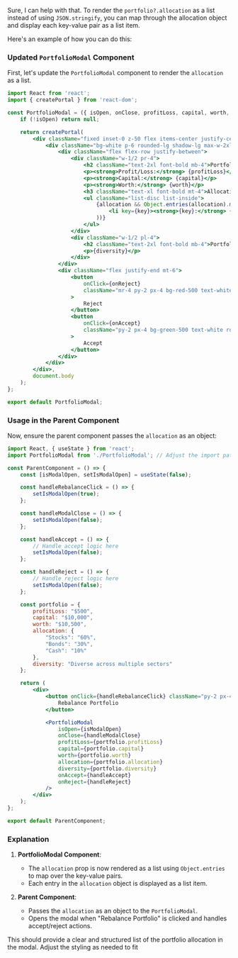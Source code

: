 Sure, I can help with that. To render the `portfolio?.allocation` as a list instead of using `JSON.stringify`, you can map through the allocation object and display each key-value pair as a list item.

Here's an example of how you can do this:

### Updated `PortfolioModal` Component

First, let's update the `PortfolioModal` component to render the `allocation` as a list.

```jsx
import React from 'react';
import { createPortal } from 'react-dom';

const PortfolioModal = ({ isOpen, onClose, profitLoss, capital, worth, allocation, diversity, onAccept, onReject }) => {
    if (!isOpen) return null;

    return createPortal(
        <div className="fixed inset-0 z-50 flex items-center justify-center bg-black bg-opacity-50">
            <div className="bg-white p-6 rounded-lg shadow-lg max-w-2xl w-full">
                <div className="flex flex-row justify-between">
                    <div className="w-1/2 pr-4">
                        <h2 className="text-2xl font-bold mb-4">Portfolio Details</h2>
                        <p><strong>Profit/Loss:</strong> {profitLoss}</p>
                        <p><strong>Capital:</strong> {capital}</p>
                        <p><strong>Worth:</strong> {worth}</p>
                        <h3 className="text-xl font-bold mt-4">Allocation</h3>
                        <ul className="list-disc list-inside">
                            {allocation && Object.entries(allocation).map(([key, value]) => (
                                <li key={key}><strong>{key}:</strong> {value}</li>
                            ))}
                        </ul>
                    </div>
                    <div className="w-1/2 pl-4">
                        <h2 className="text-2xl font-bold mb-4">Portfolio Diversity</h2>
                        <p>{diversity}</p>
                    </div>
                </div>
                <div className="flex justify-end mt-6">
                    <button
                        onClick={onReject}
                        className="mr-4 py-2 px-4 bg-red-500 text-white rounded"
                    >
                        Reject
                    </button>
                    <button
                        onClick={onAccept}
                        className="py-2 px-4 bg-green-500 text-white rounded"
                    >
                        Accept
                    </button>
                </div>
            </div>
        </div>,
        document.body
    );
};

export default PortfolioModal;
```

### Usage in the Parent Component

Now, ensure the parent component passes the `allocation` as an object:

```jsx
import React, { useState } from 'react';
import PortfolioModal from './PortfolioModal'; // Adjust the import path accordingly

const ParentComponent = () => {
    const [isModalOpen, setIsModalOpen] = useState(false);

    const handleRebalanceClick = () => {
        setIsModalOpen(true);
    };

    const handleModalClose = () => {
        setIsModalOpen(false);
    };

    const handleAccept = () => {
        // Handle accept logic here
        setIsModalOpen(false);
    };

    const handleReject = () => {
        // Handle reject logic here
        setIsModalOpen(false);
    };

    const portfolio = {
        profitLoss: "$500",
        capital: "$10,000",
        worth: "$10,500",
        allocation: {
            "Stocks": "60%",
            "Bonds": "30%",
            "Cash": "10%"
        },
        diversity: "Diverse across multiple sectors"
    };

    return (
        <div>
            <button onClick={handleRebalanceClick} className="py-2 px-4 bg-blue-500 text-white rounded">
                Rebalance Portfolio
            </button>

            <PortfolioModal
                isOpen={isModalOpen}
                onClose={handleModalClose}
                profitLoss={portfolio.profitLoss}
                capital={portfolio.capital}
                worth={portfolio.worth}
                allocation={portfolio.allocation}
                diversity={portfolio.diversity}
                onAccept={handleAccept}
                onReject={handleReject}
            />
        </div>
    );
};

export default ParentComponent;
```

### Explanation

1. **PortfolioModal Component**:
    - The `allocation` prop is now rendered as a list using `Object.entries` to map over the key-value pairs.
    - Each entry in the `allocation` object is displayed as a list item.

2. **Parent Component**:
    - Passes the `allocation` as an object to the `PortfolioModal`.
    - Opens the modal when "Rebalance Portfolio" is clicked and handles accept/reject actions.

This should provide a clear and structured list of the portfolio allocation in the modal. Adjust the styling as needed to fit
